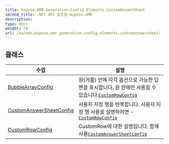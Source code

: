 ```yaml
---
title: Aspose.OMR.Generation.Config.Elements.CustomAnswerSheet
second_title: .NET API 참조용 Aspose.OMR
description: 
type: docs
weight: 70
url: /ko/net/aspose.omr.generation.config.elements.customanswersheet/
---
```



## 클래스

| 수업 | 설명 |
| --- | --- |
| [BubbleArrayConfig](./bubblearrayconfig/) | 원(거품) 안에 각각 옵션으로 가능한 답변을 표시합니다. 원 안에만 사용할 수 있습니다.[`CustomRowConfig`](../aspose.omr.generation.config.elements.customanswersheet/customrowconfig/) |
| [CustomAnswerSheetConfig](./customanswersheetconfig/) | 사용자 지정 행을 반복합니다. 사용자 지정 행 사용을 설명하려면 -[`CustomRowConfig`](../aspose.omr.generation.config.elements.customanswersheet/customrowconfig/) |
| [CustomRowConfig](./customrowconfig/) | CustomRow에 대한 설명입니다. 함께 사용[`CustomAnswerSheetConfig`](../aspose.omr.generation.config.elements.customanswersheet/customanswersheetconfig/) |


